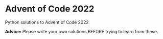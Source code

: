 # Advent of Code 2022

Python solutions to Advent of Code 2022

**Advice:** Please write your own solutions BEFORE trying to learn from these.
